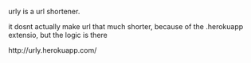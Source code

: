 <p>urly is a url shortener.</p>

<p> it dosnt actually make url that much shorter, because of the .herokuapp extensio, but the logic is there</p>

<p>http://urly.herokuapp.com/</p>


